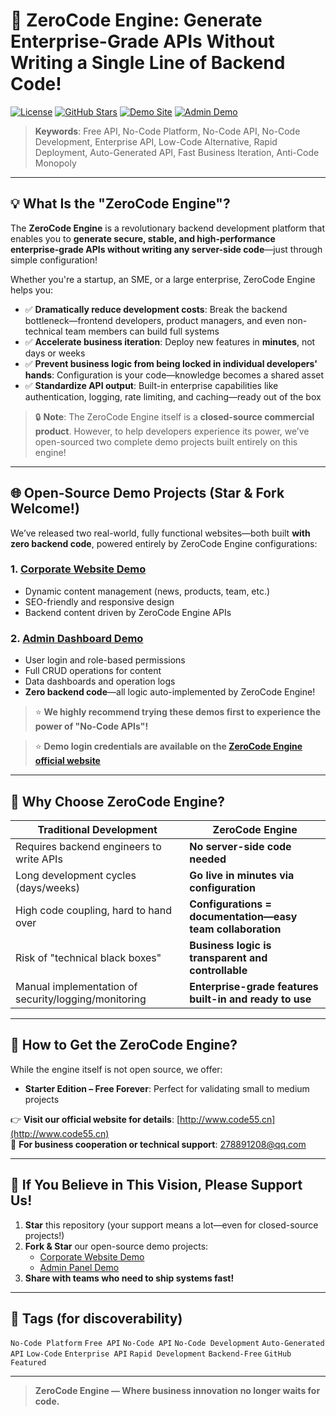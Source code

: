 # 🚀 ZeroCode Engine: Generate Enterprise-Grade APIs Without Writing a Single Line of Backend Code!

[![License](https://img.shields.io/badge/license-Proprietary-red)](LICENSE)
[![GitHub Stars](https://img.shields.io/github/stars/Nigel139/SuperApi?style=social)](https://github.com/Nigel139/SuperApi)
[![Demo Site](https://img.shields.io/badge/demo-Corporate_Website-blue)](http://testsite.code55.cn)
[![Admin Demo](https://img.shields.io/badge/demo-Admin_Panel-green)](http://testadmin.code55.cn)

> **Keywords**: Free API, No-Code Platform, No-Code API, No-Code Development, Enterprise API, Low-Code Alternative, Rapid Deployment, Auto-Generated API, Fast Business Iteration, Anti-Code Monopoly

---

## 💡 What Is the "ZeroCode Engine"?

The **ZeroCode Engine** is a revolutionary backend development platform that enables you to **generate secure, stable, and high-performance enterprise-grade APIs without writing any server-side code**—just through simple configuration!

Whether you're a startup, an SME, or a large enterprise, ZeroCode Engine helps you:

- ✅ **Dramatically reduce development costs**: Break the backend bottleneck—frontend developers, product managers, and even non-technical team members can build full systems  
- ✅ **Accelerate business iteration**: Deploy new features in **minutes**, not days or weeks  
- ✅ **Prevent business logic from being locked in individual developers' hands**: Configuration is your code—knowledge becomes a shared asset  
- ✅ **Standardize API output**: Built-in enterprise capabilities like authentication, logging, rate limiting, and caching—ready out of the box  

> 🔒 **Note**: The ZeroCode Engine itself is a **closed-source commercial product**. However, to help developers experience its power, we’ve open-sourced two complete demo projects built entirely on this engine!

---

## 🌐 Open-Source Demo Projects (Star & Fork Welcome!)

We’ve released two real-world, fully functional websites—both built **with zero backend code**, powered entirely by ZeroCode Engine configurations:

### 1. [Corporate Website Demo](http://testsite.code55.cn)
- Dynamic content management (news, products, team, etc.)
- SEO-friendly and responsive design
- Backend content driven by ZeroCode Engine APIs

### 2. [Admin Dashboard Demo](http://testadmin.code55.cn)
- User login and role-based permissions
- Full CRUD operations for content
- Data dashboards and operation logs
- **Zero backend code**—all logic auto-implemented by ZeroCode Engine!

> ⭐ **We highly recommend trying these demos first to experience the power of "No-Code APIs"!**

> ⭐ **Demo login credentials are available on the [ZeroCode Engine official website](http://www.code55.cn/Home/Demo)**

---

## 🎯 Why Choose ZeroCode Engine?

| Traditional Development | ZeroCode Engine |
|------------------------|------------------|
| Requires backend engineers to write APIs | **No server-side code needed** |
| Long development cycles (days/weeks) | **Go live in minutes via configuration** |
| High code coupling, hard to hand over | **Configurations = documentation—easy team collaboration** |
| Risk of "technical black boxes" | **Business logic is transparent and controllable** |
| Manual implementation of security/logging/monitoring | **Enterprise-grade features built-in and ready to use** |

---

## 📣 How to Get the ZeroCode Engine?

While the engine itself is not open source, we offer:

- **Starter Edition – Free Forever**: Perfect for validating small to medium projects

👉 **Visit our official website for details**: [http://www.code55.cn](http://www.code55.cn)  
📧 **For business cooperation or technical support**: 278891208@qq.com

---

## 🌟 If You Believe in This Vision, Please Support Us!

1. **Star** this repository (your support means a lot—even for closed-source projects!)
2. **Fork & Star** our open-source demo projects:
   - [Corporate Website Demo](https://github.com/Nigel139/SuperApi)
   - [Admin Panel Demo](https://github.com/Nigel139/SuperApi)
3. **Share with teams who need to ship systems fast!**

---

## 🔖 Tags (for discoverability)

`No-Code Platform` `Free API` `No-Code API` `No-Code Development` `Auto-Generated API` `Low-Code` `Enterprise API` `Rapid Development` `Backend-Free` `GitHub Featured`

---

> **ZeroCode Engine — Where business innovation no longer waits for code.**

